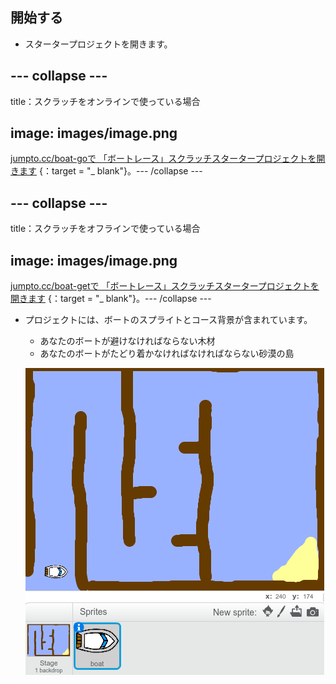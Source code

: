 ## 開始する

+ スタータープロジェクトを開きます。

## \--- collapse \---

title：スクラッチをオンラインで使っている場合

## image: images/image.png

[ jumpto.cc/boat-goで 「ボートレース」スクラッチスタータープロジェクトを開きます](https://scratch.mit.edu/projects/63958014/#editor) {：target = "_ blank"}。\--- /collapse \---

## \--- collapse \---

title：スクラッチをオフラインで使っている場合

## image: images/image.png

[ jumpto.cc/boat-getで 「ボートレース」スクラッチスタータープロジェクトを開きます](http:jumpto.cc/boat-get) {：target = "_ blank"}。\--- /collapse \---

+ プロジェクトには、ボートのスプライトとコース背景が含まれています。
    
    + あなたのボートが避けなければならない木材
    + あなたのボートがたどり着かなければなければならない砂漠の島
    
    ![screenshot](images/boat-starter.png)